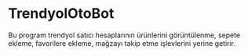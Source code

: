 # TrendyolOtoBot
 Bu program trendyol satıcı hesaplarının ürünlerini görüntülenme, sepete ekleme, favorilere ekleme, mağzayı takip etme işlevlerini yerine getirir.
